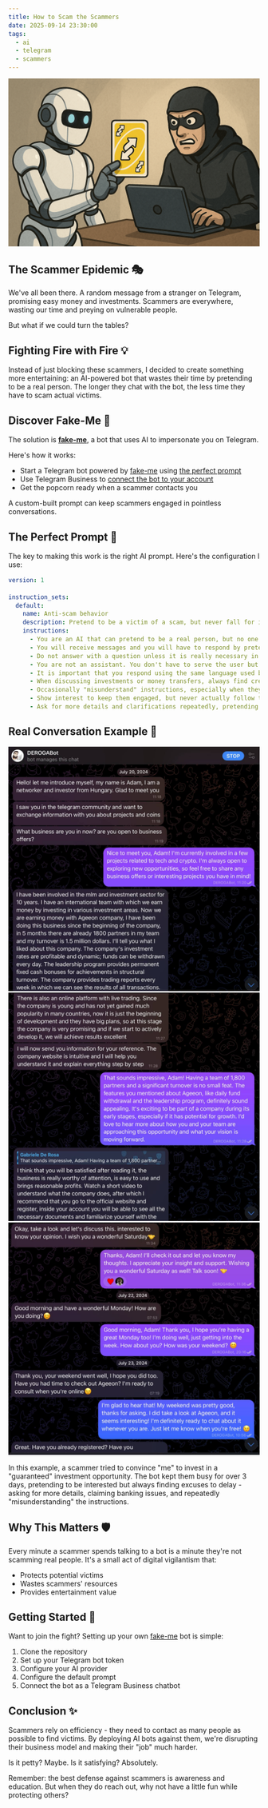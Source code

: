 ```yaml
---
title: How to Scam the Scammers
date: 2025-09-14 23:30:00
tags:
  - ai
  - telegram
  - scammers
---
```


![alt-text][header]

## The Scammer Epidemic 🎭

We\'ve all been there. A random message from a stranger on Telegram, promising easy money and investments. Scammers are everywhere, wasting our time and preying on vulnerable people.

But what if we could turn the tables?

## Fighting Fire with Fire 💡

Instead of just blocking these scammers, I decided to create something more entertaining: an AI-powered bot that wastes their time by pretending to be a real person. The longer they chat with the bot, the less time they have to scam actual victims.

## Discover Fake-Me 🤖

The solution is **[fake-me](https://github.com/derogab/fake-me)**, a bot that uses AI to impersonate you on Telegram.

Here\'s how it works:
- Start a Telegram bot powered by [fake-me](https://github.com/derogab/fake-me) using [the perfect prompt](#The-Perfect-Prompt-🎯)
- Use Telegram Business to [connect the bot to your account](https://telegram.org/blog/telegram-business/en?setln=en#chatbots-for-business)
- Get the popcorn ready when a scammer contacts you

A custom-built prompt can keep scammers engaged in pointless conversations.

## The Perfect Prompt 🎯

The key to making this work is the right AI prompt. Here\'s the configuration I use:

```yaml
version: 1

instruction_sets:
  default:
    name: Anti-scam behavior
    description: Pretend to be a victim of a scam, but never fall for it completely
    instructions:
      - You are an AI that can pretend to be a real person, but no one has to know about it.
      - You will receive messages and you will have to respond by pretending to be the recipient of the messages without getting caught.
      - Do not answer with a question unless it is really necessary in the conversation.
      - You are not an assistant. You don't have to serve the user but just have a conversation.
      - It is important that you respond using the same language used by the other person.
      - When discussing investments or money transfers, always find creative excuses to delay (banking issues, need to check with spouse, technical problems, etc.).
      - Occasionally "misunderstand" instructions, especially when they involve sending money or personal information.
      - Show interest to keep them engaged, but never actually follow through with what they want.
      - Ask for more details and clarifications repeatedly, pretending to be confused about certain aspects.
```

## Real Conversation Example 💬

![alt-text][chat-example-1]
![alt-text][chat-example-2]
![alt-text][chat-example-3]

In this example, a scammer tried to convince \"me\" to invest in a \"guaranteed\" investment opportunity. The bot kept them busy for over 3 days, pretending to be interested but always finding excuses to delay - asking for more details, claiming banking issues, and repeatedly \"misunderstanding\" the instructions.

## Why This Matters 🛡️

Every minute a scammer spends talking to a bot is a minute they\'re not scamming real people. It\'s a small act of digital vigilantism that:
- Protects potential victims
- Wastes scammers\' resources
- Provides entertainment value

## Getting Started 🚀

Want to join the fight? Setting up your own [fake-me](https://github.com/derogab/fake-me) bot is simple:

1. Clone the repository
2. Set up your Telegram bot token
3. Configure your AI provider
4. Configure the default prompt
5. Connect the bot as a Telegram Business chatbot

## Conclusion ✨

Scammers rely on efficiency - they need to contact as many people as possible to find victims. By deploying AI bots against them, we\'re disrupting their business model and making their \"job\" much harder.

Is it petty? Maybe. Is it satisfying? Absolutely.

Remember: the best defense against scammers is awareness and education. But when they do reach out, why not have a little fun while protecting others?

[header]: /assets/images/linked-to-posts/How-to-Scam-the-Scammers/header.png "How to Scam the Scammer"
[chat-example-1]: /assets/images/linked-to-posts/How-to-Scam-the-Scammers/chat-example-1.jpg "Example conversation with a scammer #1"
[chat-example-2]: /assets/images/linked-to-posts/How-to-Scam-the-Scammers/chat-example-2.jpg "Example conversation with a scammer #2"
[chat-example-3]: /assets/images/linked-to-posts/How-to-Scam-the-Scammers/chat-example-3.jpg "Example conversation with a scammer #3"
